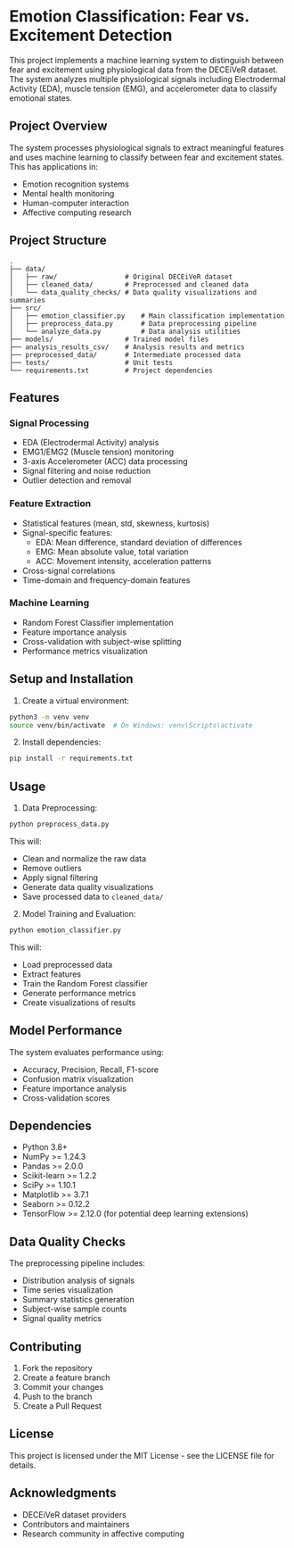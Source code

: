 # Emotion Classification: Fear vs. Excitement Detection

This project implements a machine learning system to distinguish between fear and excitement using physiological data from the DECEiVeR dataset. The system analyzes multiple physiological signals including Electrodermal Activity (EDA), muscle tension (EMG), and accelerometer data to classify emotional states.

## Project Overview

The system processes physiological signals to extract meaningful features and uses machine learning to classify between fear and excitement states. This has applications in:
- Emotion recognition systems
- Mental health monitoring
- Human-computer interaction
- Affective computing research

## Project Structure
```
.
├── data/
│   ├── raw/                 # Original DECEiVeR dataset
│   ├── cleaned_data/        # Preprocessed and cleaned data
│   └── data_quality_checks/ # Data quality visualizations and summaries
├── src/
│   ├── emotion_classifier.py    # Main classification implementation
│   ├── preprocess_data.py       # Data preprocessing pipeline
│   └── analyze_data.py          # Data analysis utilities
├── models/                  # Trained model files
├── analysis_results_csv/    # Analysis results and metrics
├── preprocessed_data/       # Intermediate processed data
├── tests/                   # Unit tests
└── requirements.txt         # Project dependencies
```

## Features

### Signal Processing
- EDA (Electrodermal Activity) analysis
- EMG1/EMG2 (Muscle tension) monitoring
- 3-axis Accelerometer (ACC) data processing
- Signal filtering and noise reduction
- Outlier detection and removal

### Feature Extraction
- Statistical features (mean, std, skewness, kurtosis)
- Signal-specific features:
  - EDA: Mean difference, standard deviation of differences
  - EMG: Mean absolute value, total variation
  - ACC: Movement intensity, acceleration patterns
- Cross-signal correlations
- Time-domain and frequency-domain features

### Machine Learning
- Random Forest Classifier implementation
- Feature importance analysis
- Cross-validation with subject-wise splitting
- Performance metrics visualization

## Setup and Installation

1. Create a virtual environment:
```bash
python3 -m venv venv
source venv/bin/activate  # On Windows: venv\Scripts\activate
```

2. Install dependencies:
```bash
pip install -r requirements.txt
```

## Usage

1. Data Preprocessing:
```bash
python preprocess_data.py
```
This will:
- Clean and normalize the raw data
- Remove outliers
- Apply signal filtering
- Generate data quality visualizations
- Save processed data to `cleaned_data/`

2. Model Training and Evaluation:
```bash
python emotion_classifier.py
```
This will:
- Load preprocessed data
- Extract features
- Train the Random Forest classifier
- Generate performance metrics
- Create visualizations of results

## Model Performance

The system evaluates performance using:
- Accuracy, Precision, Recall, F1-score
- Confusion matrix visualization
- Feature importance analysis
- Cross-validation scores

## Dependencies
- Python 3.8+
- NumPy >= 1.24.3
- Pandas >= 2.0.0
- Scikit-learn >= 1.2.2
- SciPy >= 1.10.1
- Matplotlib >= 3.7.1
- Seaborn >= 0.12.2
- TensorFlow >= 2.12.0 (for potential deep learning extensions)

## Data Quality Checks

The preprocessing pipeline includes:
- Distribution analysis of signals
- Time series visualization
- Summary statistics generation
- Subject-wise sample counts
- Signal quality metrics

## Contributing

1. Fork the repository
2. Create a feature branch
3. Commit your changes
4. Push to the branch
5. Create a Pull Request

## License

This project is licensed under the MIT License - see the LICENSE file for details.

## Acknowledgments

- DECEiVeR dataset providers
- Contributors and maintainers
- Research community in affective computing 
